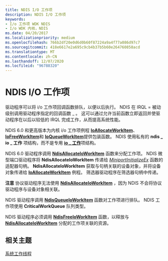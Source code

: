 ```yaml
---
title: NDIS I/O 工作项
description: NDIS I/O 工作项
keywords:
- I/o 工作项 WDK NDIS
- I/o WDK 内核，NDIS
ms.date: 04/20/2017
ms.localizationpriority: medium
ms.openlocfilehash: 766b2df20e0d6d0b60f87224a9a4f77a086d97c7
ms.sourcegitcommit: 418e6617e2a695c9cb4b37b5b60e264760858acd
ms.translationtype: MT
ms.contentlocale: zh-CN
ms.lasthandoff: 12/07/2020
ms.locfileid: "96788320"
---
```

# <a name="ndis-io-work-items"></a>NDIS I/O 工作项





驱动程序可以将 i/o 工作项回调函数排队，以便以后执行。 NDIS 在 IRQL = 被动级别调用驱动程序指定的回调函数 \_ 。 这可以通过允许当前函数立即返回并使驱动程序在以后以较低的 IRQL 完成工作，从而提高系统性能。

NDIS 6.0 和更高版本为内核 i/o 工作项例程 [**IoAllocateWorkItem**](/windows-hardware/drivers/ddi/wdm/nf-wdm-ioallocateworkitem)、 [**IoFreeWorkItem**](/windows-hardware/drivers/ddi/wdm/nf-wdm-iofreeworkitem)和 [**IoQueueWorkItem**](/windows-hardware/drivers/ddi/wdm/nf-wdm-ioqueueworkitem)提供包装函数。 NDIS 使用私有的 **ndis \_ io \_ 工作** 项结构，而不是专用 [**io \_ 工作**](../kernel/eprocess.md)项结构。

NDIS 6.0 驱动程序调用 [**NdisAllocateIoWorkItem**](/windows-hardware/drivers/ddi/ndis/nf-ndis-ndisallocateioworkitem) 函数来分配工作项。 NDIS 微型端口驱动程序将 **NdisAllocateIoWorkItem** 传递给 [*MiniportInitializeEx*](/windows-hardware/drivers/ddi/ndis/nc-ndis-miniport_initialize) 函数的适配器句柄。 **NdisAllocateIoWorkItem** 获取与句柄关联的设备对象，并将设备对象传递给 [**IoAllocateWorkItem**](/windows-hardware/drivers/ddi/wdm/nf-wdm-ioallocateworkitem) 例程。 筛选器驱动程序在筛选器句柄中传递。

**注意**  协议驱动程序无法使用 [**NdisAllocateIoWorkItem**](/windows-hardware/drivers/ddi/ndis/nf-ndis-ndisallocateioworkitem) ，因为 NDIS 不会将协议驱动程序与设备对象相关联。

 

NDIS 驱动程序调用 [**NdisQueueIoWorkItem**](/windows-hardware/drivers/ddi/ndis/nf-ndis-ndisqueueioworkitem) 函数对工作项进行排队。 NDIS 工作项使用 **CriticalWorkQueue** 队列类型。

NDIS 驱动程序必须调用 [**NdisFreeIoWorkItem**](/windows-hardware/drivers/ddi/ndis/nf-ndis-ndisfreeioworkitem) 函数，以释放与 [**NdisAllocateIoWorkItem**](/windows-hardware/drivers/ddi/ndis/nf-ndis-ndisallocateioworkitem) 分配的工作项关联的资源。

## <a name="related-topics"></a>相关主题


[系统工作线程](../kernel/system-worker-threads.md)

 

